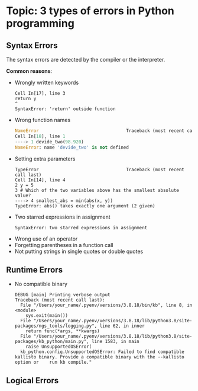 # Topic: 3 types of errors in Python programming
## Syntax Errors
The syntax errors are detected by the compiler or the interpreter.

**Common reasons**: 
- Wrongly written keywords
  ```
  Cell In[17], line 3
  return y
  ^
  SyntaxError: 'return' outside function
  ```
- Wrong function names
  ```python
  NameError                                 Traceback (most recent call last)
  Cell In[18], line 1
  ----> 1 devide_two(98.920)
  NameError: name 'devide_two' is not defined
  ```
- Setting extra parameters
  ```
  TypeError                                 Traceback (most recent call last)
  Cell In[14], line 4
  2 y = 5
  3 # Which of the two variables above has the smallest absolute value?
  ----> 4 smallest_abs = min(abs(x, y))
  TypeError: abs() takes exactly one argument (2 given)
  ```
- Two starred expressions in assignment
  ```
  SyntaxError: two starred expressions in assignment
  ```
- Wrong use of an operator
- Forgetting parentheses in a function call
- Not putting strings in single quotes or double quotes

## Runtime Errors
- No compatible binary
  ```
  DEBUG [main] Printing verbose output
  Traceback (most recent call last):
    File "/Users/your_name/.pyenv/versions/3.8.18/bin/kb", line 8, in <module>
      sys.exit(main())
    File "/Users/your_name/.pyenv/versions/3.8.18/lib/python3.8/site-packages/ngs_tools/logging.py", line 62, in inner
      return func(*args, **kwargs)
    File "/Users/your_name/.pyenv/versions/3.8.18/lib/python3.8/site-packages/kb_python/main.py", line 1583, in main
      raise UnsupportedOSError(
    kb_python.config.UnsupportedOSError: Failed to find compatible kallisto binary. Provide a compatible binary with the --kallisto option or    run kb compile."
  ```

## Logical Errors


